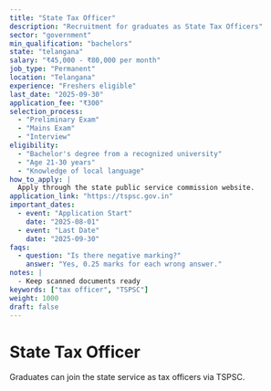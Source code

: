 ```yaml
---
title: "State Tax Officer"
description: "Recruitment for graduates as State Tax Officers"
sector: "government"
min_qualification: "bachelors"
state: "telangana"
salary: "₹45,000 - ₹80,000 per month"
job_type: "Permanent"
location: "Telangana"
experience: "Freshers eligible"
last_date: "2025-09-30"
application_fee: "₹300"
selection_process:
  - "Preliminary Exam"
  - "Mains Exam"
  - "Interview"
eligibility:
  - "Bachelor's degree from a recognized university"
  - "Age 21-30 years"
  - "Knowledge of local language"
how_to_apply: |
  Apply through the state public service commission website.
application_link: "https://tspsc.gov.in"
important_dates:
  - event: "Application Start"
    date: "2025-08-01"
  - event: "Last Date"
    date: "2025-09-30"
faqs:
  - question: "Is there negative marking?"
    answer: "Yes, 0.25 marks for each wrong answer."
notes: |
  - Keep scanned documents ready
keywords: ["tax officer", "TSPSC"]
weight: 1000
draft: false
---
```


# State Tax Officer

Graduates can join the state service as tax officers via TSPSC.
